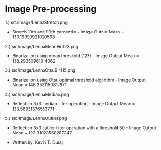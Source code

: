 Image Pre-processing
====================

1.) src/image/LennaStretch.png
* Stretch 10th and 90th percentile - Image Output Mean = 133.19990921020508

2.) src/image/LennaMeanBin123.png
* Binarization using mean threshold (123) - Image Output Mean = 138.29360961914062

3.) src/image/LennaOtsuBin115.png
* Binarization using Otsu optimal threshold algorithm - Image Output Mean = 148.3531150817871

4.) src/image/LennaMedian.png
* Reflection 3x3 median filter operation - Image Output Mean = 123.56921376553771

5.) src/image/LennaOutlier.png
* Reflection 3x3 outlier filter operation with a threshold 50 - Image Output Mean = 123.31023558267347

* Written by: Kevin T. Duraj
